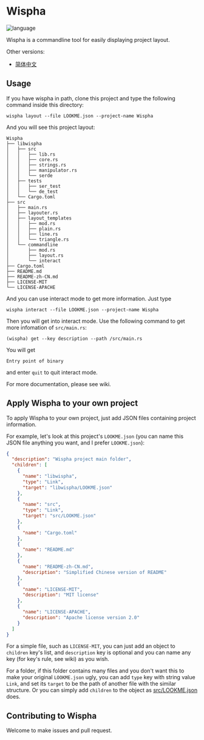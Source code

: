 # Wispha

![language](https://img.shields.io/badge/language-rust-orange.svg)

Wispha is a commandline tool for easily displaying project layout.

Other versions:

* [简体中文](README-zh-CN.md)

## Usage

If you have wispha in path, clone this project and type the following command inside this directory:

```shell
wispha layout --file LOOKME.json --project-name Wispha
```

And you will see this project layout:

```
Wispha
├── libwispha
│   ├── src
│   │   ├── lib.rs
│   │   ├── core.rs
│   │   ├── strings.rs
│   │   ├── manipulator.rs
│   │   └── serde
│   ├── tests
│   │   ├── ser_test
│   │   └── de_test
│   └── Cargo.toml
├── src
│   ├── main.rs
│   ├── layouter.rs
│   ├── layout_templates
│   │   ├── mod.rs
│   │   ├── plain.rs
│   │   ├── line.rs
│   │   └── triangle.rs
│   └── commandline
│       ├── mod.rs
│       ├── layout.rs
│       └── interact
├── Cargo.toml
├── README.md
├── README-zh-CN.md
├── LICENSE-MIT
└── LICENSE-APACHE
```

And you can use interact mode to get more information. Just type

```shell
wispha interact --file LOOKME.json --project-name Wispha
```

Then you will get into interact mode. Use the following command to get more infomation of `src/main.rs`:

```shell
(wispha) get --key description --path /src/main.rs
```

You will get

```
Entry point of binary
```

and enter `quit` to quit interact mode.

For more documentation, please see wiki.

## Apply Wispha to your own project

To apply Wispha to your own project, just add JSON files containing project information.

For example, let's look at this project's `LOOKME.json` (you can name this JSON file anything you want, and I prefer `LOOKME.json`):

```json
{
  "description": "Wispha project main folder",
  "children": [
    {
      "name": "libwispha",
      "type": "Link",
      "target": "libwispha/LOOKME.json"
    },
    {
      "name": "src",
      "type": "Link",
      "target": "src/LOOKME.json"
    },
    {
      "name": "Cargo.toml"
    },
    {
      "name": "README.md"
    },
    {
      "name": "README-zh-CN.md",
      "description": "Simplified Chinese version of README"
    },
    {
      "name": "LICENSE-MIT",
      "description": "MIT license"
    },
    {
      "name": "LICENSE-APACHE",
      "description": "Apache license version 2.0"
    }
  ]
}
```

For a simple file, such as `LICENSE-MIT`, you can just add an object to `children` key's list, and `description` key is optional and you can name any key (for key's rule, see wiki) as you wish.

For a folder, if this folder contains many files and you don't want this to make your original `LOOKME.json` ugly, you can add `type` key with string value `Link`, and set its `target` to be the path of another file with the similar structure. Or you can simply add `children` to the object as [src/LOOKME.json](src/LOOKME.json) does.

## Contributing to Wispha

Welcome to make issues and pull request.